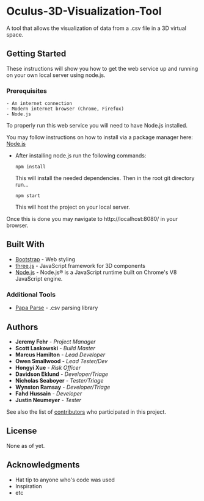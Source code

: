 # Oculus-3D-Visualization-Tool
A tool that allows the visualization  of data from a .csv file in a 3D virtual space.

## Getting Started

These instructions will show you how to get the web service up and running on your own local server using node.js.

### Prerequisites

```
- An internet connection
- Modern internet browser (Chrome, Firefox)
- Node.js
```
To properly run this web service you will need to have Node.js installed.

You may follow instructions on how to install via a package manager here:
[Node.js](https://nodejs.org/en/download/package-manager/)

- After installing node.js run the following commands:

    ```
    npm install
    ```
   This will install the needed dependencies.
   Then in the root git directory run...
    ```
    npm start
    ```
   This will host the project on your local server.

Once this is done you may navigate to http://localhost:8080/ in your browser.


## Built With

* [Bootstrap](https://getbootstrap.com/) - Web styling
* [three.js](https://threejs.org/) - JavaScript framework for 3D components
* [Node.js](https://nodejs.org/en/) - Node.js® is a JavaScript runtime built on Chrome's V8 JavaScript engine.

### Additional Tools

* [Papa Parse](http://papaparse.com/) - .csv parsing library


## Authors

* **Jeremy Fehr** - *Project Manager*
* **Scott Laskowski** - *Build Master*
* **Marcus Hamilton** - *Lead Developer*
* **Owen Smallwood** - *Lead Tester/Dev*
* **Hongyi Xue** - *Risk Officer*
* **Davidson Eklund** - *Developer/Triage*
* **Nicholas Seaboyer** - *Tester/Triage*
* **Wynston Ramsay** - *Developer/Triage*
* **Fahd Hussain** - *Developer*  
* **Justin Neumeyer** - *Tester*   


See also the list of [contributors](https://github.com/mah985/Oculus-3D-Visualization-Tool/graphs/contributors) who participated in this project.

## License

None as of yet.

## Acknowledgments

* Hat tip to anyone who's code was used
* Inspiration
* etc
